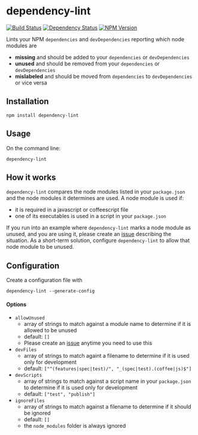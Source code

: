 # dependency-lint
[![Build Status](https://img.shields.io/circleci/project/charlierudolph/dependency-lint.svg)](https://circleci.com/gh/charlierudolph/dependency-lint)
[![Dependency Status](https://img.shields.io/david/charlierudolph/dependency-lint.svg)](https://david-dm.org/charlierudolph/dependency-lint)
[![NPM Version](https://img.shields.io/npm/v/dependency-lint.svg)](https://www.npmjs.com/package/dependency-lint)

Lints your NPM `dependencies` and `devDependencies` reporting which node modules are
* **missing** and should be added to your `dependencies` or `devDependencies`
* **unused** and should be removed from your `dependencies` or `devDependencies`
* **mislabeled** and should be moved from `dependencies` to `devDependencies` or vice versa

## Installation
```
npm install dependency-lint
```

## Usage
On the command line:
```
dependency-lint
```

## How it works
`dependency-lint` compares the node modules listed in your `package.json` and the node modules it determines are used. A node module is used if:
* it is required in a javascript or coffeescript file
* one of its executables is used in a script in your `package.json`

If you run into an example where `dependency-lint` marks a node module as unused, and you are using it, please create an [issue](https://github.com/charlierudolph/dependency-lint/issues) describing the situation. As a short-term solution, configure `dependency-lint` to allow that node module to be unused.

## Configuration
Create a configuration file with
```
dependency-lint --generate-config
```

#### Options
* `allowUnused`
  * array of strings to match against a module name to determine if it is allowed to be unused
  * default: `[]`
  * Please create an [issue](https://github.com/charlierudolph/dependency-lint/issues) anytime you need to use this
* `devFiles`
  * array of strings to match againt a filename to determine if it is used only for development
  * default: `["^(features|spec|test)/", "_(spec|test).(coffee|js)$"]`
* `devScripts`
  * array of strings to match against a script name in your `package.json` to determine if it is used only for development
  * default: `["test", "publish"]`
* `ignoreFiles`
  * array of strings to match against a filename to determine if it should be ignored
  * default: `[]`
  * the `node_modules` folder is always ignored
